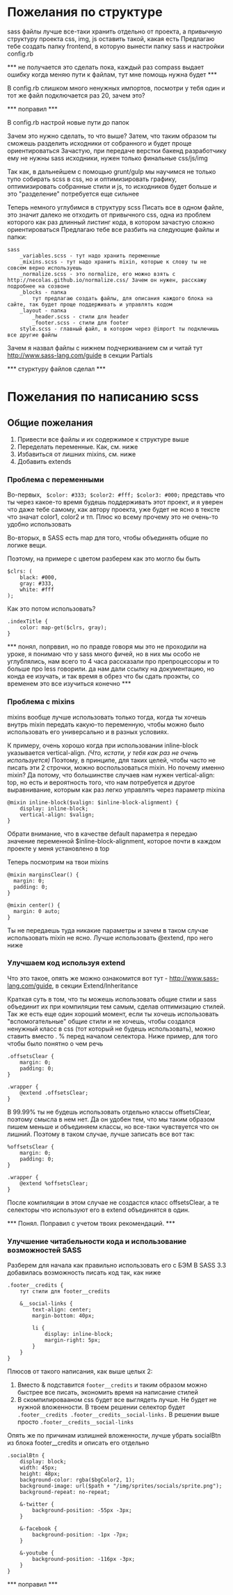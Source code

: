 # Пожелания по структуре

sass файлы лучше все-таки хранить отдельно от проекта, а привычную структуру проекта css, img, js оставить такой, какая есть
Предлагаю тебе создать папку frontend, в которую вынести папку sass и настройки config.rb

*** не получается это сделать пока, каждый раз compass выдает ошибку когда меняю пути к файлам, тут мне помощь нужна будет ***

В config.rb слишком много ненужных импортов, посмотри у тебя один и тот же файл подключается раз 20, зачем это?

*** поправил ***

В config.rb настрой новые пути до папок

Зачем это нужно сделать, то что выше?
Затем, что таким образом ты сможешь разделить исходники от собранного и будет проще ориентироваться
Зачастую, при передаче верстки бакенд разработчику ему не нужны sass исходники, нужен только финальные css/js/img 

Так как, в дальнейшем с помощью grunt/gulp мы научимся не только тупо собирать scss в css, но и оптимизировать графику, оптимизировать собранные стили и js, то исходников будет больше и это "разделение" потребуется еще сильнее

Теперь немного углубимся в структуру scss
Писать все в одном файле, это значит далеко не отходить от привычного css, одна из проблем которого как раз длинный листинг кода, в котором зачастую сложно ориентироваться
Предлагаю тебе все разбить на следующие файлы и папки:

```
sass
    _variables.scss - тут надо хранить переменные
    _mixins.scss - тут надо хранить mixin, которые к слову ты не совсем верно используешь
    _normalize.scss - это normalize, его можно взять с http://necolas.github.io/normalize.css/ Зачем он нужен, расскажу подробнее на созвоне
    _blocks - папка
        тут предлагаю создать файлы, для описания каждого блока на сайте, так будет проще поддерживать и управлять кодом
    _layout - папка
        _header.scss - стили для header
        _footer.scss - стили для footer
    style.scss - главный файл, в котором через @import ты подключишь все другие файлы
```

Зачем я назвал файлы с нижнем подчеркиванием см и читай тут http://www.sass-lang.com/guide в секции Partials

*** стурктуру файлов сделал ***

# Пожелания по написанию scss

## Общие пожелания

1. Привести все файлы и их содержимое к структуре выше
2. Переделать переменные. Как, см. ниже
3. Избавиться от лишних mixins, см. ниже
4. Добавить extends

### Проблема с переменными

Во-первых, ` $color: #333; $color2: #fff; $color3: #000;` представь что ты через какое-то время будешь поддерживать этот проект, и я уверен что даже тебе самому, как автору проекта, уже будет не ясно в тексте что значат color1, color2 и тп. Плюс ко всему прочему это не очень-то удобно использовать

Во-вторых, в SASS есть map для того, чтобы объединять общие по логике вещи.

Поэтому, на примере с цветом разберем как это могло бы быть

```
$clrs: (
    black: #000,
    gray: #333,
    white: #fff
);
```
Как это потом использовать?

```
.indexTitle {
    color: map-get($clrs, gray);
}
```

*** понял, попрввил, но по правде говоря мы это не проходили на уроке, я понимаю что у sass много фичей, но в них мы особо не углублялись, нам всего то 4 часа рассказали про препроцессоры и то больше про less говорили. да нам дали ссылку на документацию, но конда ее изучать, и так время в обрез что бы сдать проэкты, со временем это все изучиться конечно ***


### Проблема с mixins

mixins вообще лучше использовать только тогда, когда ты хочешь внутрь mixin передать какую-то переменную, чтобы можно было использовать его универсально и в разных условиях.

К примеру, очень хорошо когда при использовании inline-block указывается vertical-align. _(Что, кстати, у тебя как раз не очень используется)_
Поэтому, в принципе, для таких целей, чтобы часто не писать эти 2 строчки, можно воспользоваться mixin. Но почему именно mixin? Да потому, что  большинстве случаев нам нужен vertical-align: top, но есть и вероятность того, что нам потребуется и другое выравнивание, которым как раз легко управлять через параметр mixinа

```
@mixin inline-block($valign: $inline-block-alignment) {
    display: inline-block;
    vertical-align: $valign;
}
```

Обрати внимание, что в качестве default параметра я передаю значение переменной $inline-block-alignment, которое почти в каждом проекте у меня установлено в top

Теперь посмотрим на твои mixins

```
@mixin marginsClear() {
  margin: 0;
  padding: 0;
}

@mixin center() {
  margin: 0 auto;
}
```

Ты не передаешь туда никакие параметры и зачем в таком случае использовать mixin не ясно. Лучше использовать @extend, про него ниже

### Улучшаем код используя extend

Что это такое, опять же можно ознакомится вот тут - http://www.sass-lang.com/guide, в секции Extend/Inheritance

Краткая суть в том, что ты можешь использовать общие стили и sass объединит их при компиляции тем самым, сделав оптимизацию стилей. Так же есть еще один хороший момент, если ты хочешь использовать "вспомогательные" общие стили и не хочешь, чтобы создался ненужный класс в css (тот который не будешь использовать), можно ставить вместо . % перед началом селектора. Ниже пример, для того чтобы было понятно о чем речь

```
.offsetsClear {
	margin: 0;
	padding: 0;
}

.wrapper {
	@extend .offsetsClear;
}
```

В 99.99% ты не будешь использовать отдельно классы offsetsClear, поэтому смысла в нем нет. Да он удобен тем, что мы таким образом пишем меньше и объединяем классы, но все-таки чувствуется что он лишний. Поэтому в таком случае, лучше записать все вот так: 

```
%offsetsClear {
	margin: 0;
	padding: 0;
}

.wrapper {
	@extend %offsetsClear;
}
```

После компиляции в этом случае не создастся класс offsetsClear, а те селекторы что используют его в extend объединятся в один.


*** Понял. Поправил с учетом твоих рекомендаций. ***

### Улучшение читабельности кода и использование возможностей SASS

Разберем для начала как правильно использовать его с БЭМ
В SASS 3.3 добавилась возможность писать код так, как ниже

```
.footer__credits {
    тут стили для footer__credits

    &__social-links {
        text-align: center;
        margin-bottom: 40px;

        li {
            display: inline-block;
            margin-right: 5px;
        }
    }
}
```

Плюсов от такого написания, как выше целых 2: 

1. Вместо & подставится ``` footer__credits ``` и таким образом можно быстрее все писать, экономить время на написание стилей
2. В скомпилировааном css будет все выглядеть лучше. Не будет не нужной вложенности. В твоем решении селектор будет ``` .footer__credits .footer__credits__social-links. ``` В решении выше просто ``` .footer__credits__social-links ```

Опять же по причинам излишней вложенности, лучше убрать socialBtn из блока footer__credits и описать его отдельно

```
.socialBtn {
    display: block;
    width: 45px;
    height: 48px;
    background-color: rgba($bgColor2, 1);
    background-image: url($path + "/img/sprites/socials/sprite.png");
    background-repeat: no-repeat;
    
    &-twitter {
        background-position: -55px -3px;
    }

    &-facebook {
        background-position: -1px -7px;
    }

    &-youtube {
        background-position: -116px -3px;
    }
}
```

*** поправил ***